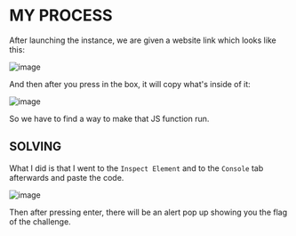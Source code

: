 # MY PROCESS

After launching the instance, we are given a website link which looks like this:

![image](https://github.com/user-attachments/assets/c4250db8-4706-4cae-91b7-6732d8ded3e8)

And then after you press in the box, it will copy what's inside of it:

![image](https://github.com/user-attachments/assets/98f7b809-a87f-4eba-b6d2-5a183a0ec1b4)

So we have to find a way to make that JS function run.

## SOLVING

What I did is that I went to the `Inspect Element` and to the `Console` tab afterwards and paste the code.

![image](https://github.com/user-attachments/assets/b9c5d175-7d32-4149-a4c0-0cc6c534e885)

Then after pressing enter, there will be an alert pop up showing you the flag of the challenge.
